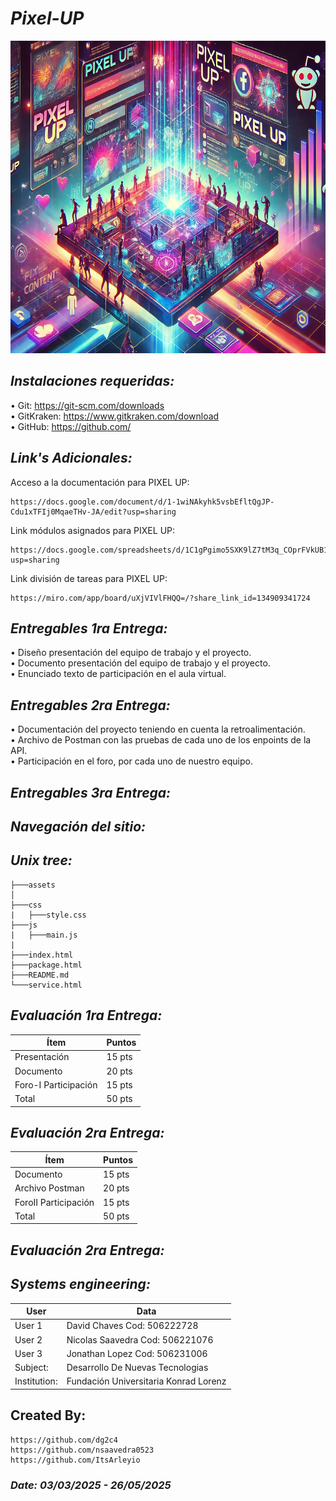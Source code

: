# *Pixel-UP*
<p align="center">
  <img width="1000" height="500" src="https://github.com/dg2c4/Pixel-Up/blob/main/Assets/Pixel%20Up%20Alternative%20Loge.jpg" alt="Pixel-Up-Corporation">
</p>

## *Instalaciones requeridas:* 
• Git: https://git-scm.com/downloads \
• GitKraken: https://www.gitkraken.com/download \
• GitHub: https://github.com/


## *Link's Adicionales:* 
Acceso a la documentación para PIXEL UP:

    https://docs.google.com/document/d/1-1wiNAkyhk5vsbEfltQgJP-Cdu1xTFIj0MqaeTHv-JA/edit?usp=sharing

Link módulos asignados para PIXEL UP:
    
    https://docs.google.com/spreadsheets/d/1C1gPgimo5SXK9lZ7tM3q_COprFVkUB1iqLFNz6PhCaU/edit?usp=sharing

Link división de tareas para PIXEL UP:
    
    https://miro.com/app/board/uXjVIVlFHQQ=/?share_link_id=134909341724

## *Entregables 1ra Entrega:*
  • Diseño presentación del equipo de trabajo y el proyecto.\
    • Documento presentación del equipo de trabajo y el proyecto.\
      • Enunciado texto de participación en el aula virtual.

## *Entregables 2ra Entrega:*
  • Documentación del proyecto teniendo en cuenta la retroalimentación.\
    • Archivo de Postman con las pruebas de cada uno de los enpoints de la API.\
      • Participación en el foro, por cada uno de nuestro equipo.

## *Entregables 3ra Entrega:*



## *Navegación del sitio:*

## *Unix tree:*
```Pixel-UP
├───assets
│
├───css
|   ├───style.css
├───js
|   ├───main.js
|
├───index.html
├───package.html
├───README.md
└───service.html
```

## *Evaluación 1ra Entrega:*
| Ítem | Puntos |
|------|--------|
| Presentación | 15 pts |
| Documento | 20 pts |
| Foro-I Participación | 15 pts |
| Total | 50 pts |


## *Evaluación 2ra Entrega:*
| Ítem | Puntos |
|------|--------|
| Documento | 15 pts |
| Archivo Postman | 20 pts |
| ForoII Participación | 15 pts |
| Total | 50 pts |


## *Evaluación 2ra Entrega:*


## *Systems engineering:*
| User | Data |
|------|--------|
| User 1 | David Chaves Cod: 506222728 |
| User 2 | Nicolas Saavedra Cod: 506221076 |
| User 3 | Jonathan Lopez Cod: 506231006 |
| Subject: | Desarrollo De Nuevas Tecnologias |
| Institution: | Fundación Universitaria Konrad Lorenz | 

## Created By:
    https://github.com/dg2c4
    https://github.com/nsaavedra0523
    https://github.com/ItsArleyio

### *Date: 03/03/2025 - 26/05/2025*
